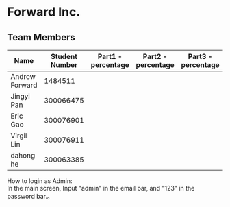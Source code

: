 ﻿# Forward Inc.

## Team Members

| Name | Student Number |Part1 - percentage|Part2 - percentage|Part3 - percentage|
| --- | --- | ---| ---|---|
| Andrew Forward | 1484511  |
| Jingyi Pan | 300066475|||
| Eric Gao| 300076901||||
| Virgil Lin| 300076911|||
| dahong he| 300063385|||

How to login as Admin:  
In the main screen, Input "admin" in the email bar, and "123" in the password bar.。
